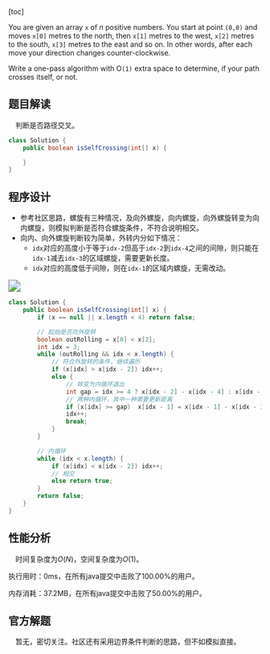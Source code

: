 [toc]

You are given an array `x` of $n$ positive numbers. You start at point `(0,0)` and moves `x[0]` metres to the north, then `x[1]` metres to the west, `x[2]` metres to the south, `x[3]` metres to the east and so on. In other words, after each move your direction changes counter-clockwise.

Write a one-pass algorithm with O`(1)` extra space to determine, if your path crosses itself, or not.



## 题目解读

&emsp;判断是否路径交叉。

```java
class Solution {
    public boolean isSelfCrossing(int[] x) {

    }
}
```

## 程序设计

* 参考社区思路，螺旋有三种情况，及向外螺旋，向内螺旋，向外螺旋转变为向内螺旋，则模拟判断是否符合螺旋条件，不符合说明相交。
* 向内、向外螺旋判断较为简单，外转内分如下情况：
  * `idx`对应的高度小于等于`idx-2`但高于`idx-2`到`idx-4`之间的间隙，则只能在`idx-1`减去`idx-3`的区域螺旋，需要更新长度。
  * `idx`对应的高度低于间隙，则在`idx-1`的区域内螺旋，无需改动。

<img src="..\images\#335.png" style="zoom:150%;" />

```java
class Solution {
    public boolean isSelfCrossing(int[] x) {
        if (x == null || x.length < 4) return false;

        // 起始是否向外旋转
        boolean outRolling = x[0] < x[2];
        int idx = 3;
        while (outRolling && idx < x.length) {
            // 符合外旋转的条件，继续遍历
            if (x[idx] > x[idx - 2]) idx++;
            else {
                // 转变为内循环退出
                int gap = idx >= 4 ? x[idx - 2] - x[idx - 4] : x[idx - 2];
                // 两种内循环，其中一种需要更新距离
                if (x[idx] >= gap)  x[idx - 1] = x[idx - 1] - x[idx - 3];
                idx++;
                break;
            }
        }

        // 内循环
        while (idx < x.length) {
            if (x[idx] < x[idx - 2]) idx++;
            // 相交
            else return true;
        }
        return false;
    }
}
```

## 性能分析

&emsp;时间复杂度为$O(N)$，空间复杂度为$O(1)$。

执行用时：0ms，在所有java提交中击败了100.00%的用户。

内存消耗：37.2MB，在所有java提交中击败了50.00%的用户。

## 官方解题

&emsp;暂无，密切关注。社区还有采用边界条件判断的思路，但不如模拟直接。